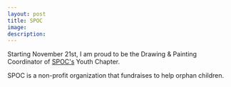 ```yaml
---
layout: post
title: SPOC
image: 
description:
---
```

Starting November 21st, I am proud to be the Drawing & Painting Coordinator of <a href="http://www.spcharity.org/executive-staff/">SPOC's</a> Youth Chapter.
<!-- split -->
SPOC is a non-profit organization that fundraises to help orphan children.
<br>





